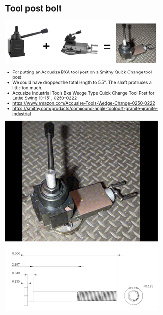 # Tool post bolt

![combo.png](media/combo.png)

* For putting an Accusize BXA tool post on a Smithy Quick Change tool post
* We could have dropped the total length to 5.5". The shaft protrudes a little too much.
* Accusize Industrial Tools Bxa Wedge Type Quick Change Tool Post for Lathe Swing 10-15'', 0250-0222 
* https://www.amazon.com/Accusize-Tools-Wedge-Change-0250-0222
* https://smithy.com/products/compound-angle-toolpost-granite-granite-industrial

![movie.gif](media/movie.gif)

![dimensions.png](media/dimensions.png)

